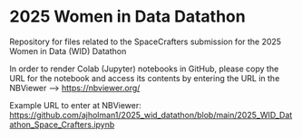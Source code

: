 # 2025 Women in Data Datathon
Repository for files related to the SpaceCrafters submission for the 2025 Women in Data (WID) Datathon

In order to render Colab (Jupyter) notebooks in GitHub, please copy the URL for the notebook and access its contents by entering the URL in the NBViewer --> https://nbviewer.org/

Example URL to enter at NBViewer: https://github.com/ajholman1/2025_wid_datathon/blob/main/2025_WID_Datathon_Space_Crafters.ipynb
